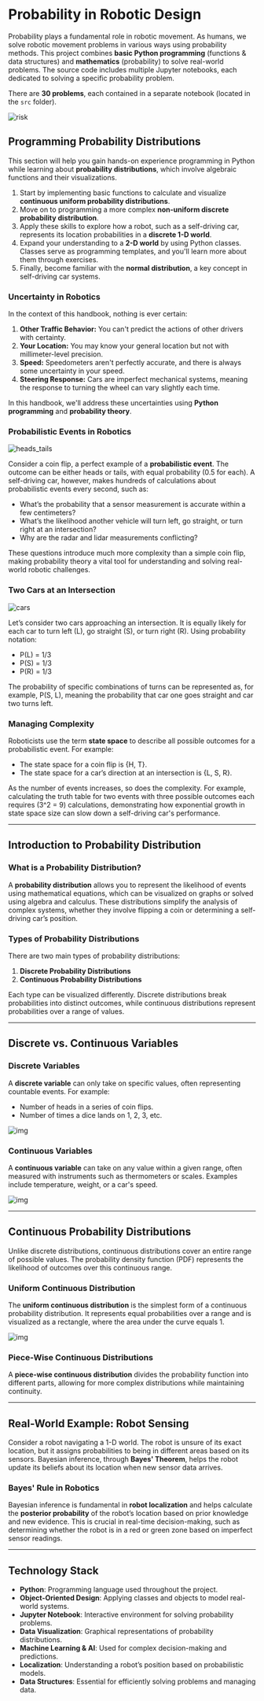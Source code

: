 # Probability in Robotic Design

Probability plays a fundamental role in robotic movement. As humans, we solve robotic movement problems in various ways using probability methods. This project combines **basic Python programming** (functions & data structures) and **mathematics** (probability) to solve real-world problems. The source code includes multiple Jupyter notebooks, each dedicated to solving a specific probability problem.

There are **30 problems**, each contained in a separate notebook (located in the `src` folder).

![risk](./images/risk-danger-dial-low.jpg)

## Programming Probability Distributions

This section will help you gain hands-on experience programming in Python while learning about **probability distributions**, which involve algebraic functions and their visualizations.

1. Start by implementing basic functions to calculate and visualize **continuous uniform probability distributions**.
2. Move on to programming a more complex **non-uniform discrete probability distribution**.
3. Apply these skills to explore how a robot, such as a self-driving car, represents its location probabilities in a **discrete 1-D world**.
4. Expand your understanding to a **2-D world** by using Python classes. Classes serve as programming templates, and you'll learn more about them through exercises.
5. Finally, become familiar with the **normal distribution**, a key concept in self-driving car systems.

### Uncertainty in Robotics

In the context of this handbook, nothing is ever certain:

1. **Other Traffic Behavior:** You can't predict the actions of other drivers with certainty.
2. **Your Location:** You may know your general location but not with millimeter-level precision.
3. **Speed:** Speedometers aren't perfectly accurate, and there is always some uncertainty in your speed.
4. **Steering Response:** Cars are imperfect mechanical systems, meaning the response to turning the wheel can vary slightly each time.

In this handbook, we'll address these uncertainties using **Python programming** and **probability theory**.

### Probabilistic Events in Robotics

![heads_tails](./images/heads-or-tails.jpeg)

Consider a coin flip, a perfect example of a **probabilistic event**. The outcome can be either heads or tails, with equal probability (0.5 for each). A self-driving car, however, makes hundreds of calculations about probabilistic events every second, such as:
- What’s the probability that a sensor measurement is accurate within a few centimeters?
- What’s the likelihood another vehicle will turn left, go straight, or turn right at an intersection?
- Why are the radar and lidar measurements conflicting?

These questions introduce much more complexity than a simple coin flip, making probability theory a vital tool for understanding and solving real-world robotic challenges.

### Two Cars at an Intersection

![cars](./images/intersections.jpg)

Let’s consider two cars approaching an intersection. It is equally likely for each car to turn left (L), go straight (S), or turn right (R). Using probability notation:
- P(L) = 1/3
- P(S) = 1/3
- P(R) = 1/3

The probability of specific combinations of turns can be represented as, for example, P(S, L), meaning the probability that car one goes straight and car two turns left.

### Managing Complexity

Roboticists use the term **state space** to describe all possible outcomes for a probabilistic event. For example:
- The state space for a coin flip is {H, T}.
- The state space for a car’s direction at an intersection is {L, S, R}.

As the number of events increases, so does the complexity. For example, calculating the truth table for two events with three possible outcomes each requires \(3^2 = 9\) calculations, demonstrating how exponential growth in state space size can slow down a self-driving car's performance.

---

## Introduction to Probability Distribution

### What is a Probability Distribution?

A **probability distribution** allows you to represent the likelihood of events using mathematical equations, which can be visualized on graphs or solved using algebra and calculus. These distributions simplify the analysis of complex systems, whether they involve flipping a coin or determining a self-driving car’s position.

### Types of Probability Distributions

There are two main types of probability distributions:
1. **Discrete Probability Distributions**
2. **Continuous Probability Distributions**

Each type can be visualized differently. Discrete distributions break probabilities into distinct outcomes, while continuous distributions represent probabilities over a range of values.

---

## Discrete vs. Continuous Variables

### Discrete Variables

A **discrete variable** can only take on specific values, often representing countable events. For example:
- Number of heads in a series of coin flips.
- Number of times a dice lands on 1, 2, 3, etc.

![img](./images/discrete-variables.jpg)

### Continuous Variables

A **continuous variable** can take on any value within a given range, often measured with instruments such as thermometers or scales. Examples include temperature, weight, or a car's speed.

![img](./images/continuous-variables.png)

---

## Continuous Probability Distributions

Unlike discrete distributions, continuous distributions cover an entire range of possible values. The probability density function (PDF) represents the likelihood of outcomes over this continuous range.

### Uniform Continuous Distribution

The **uniform continuous distribution** is the simplest form of a continuous probability distribution. It represents equal probabilities over a range and is visualized as a rectangle, where the area under the curve equals 1.

![img](/images/uniform-continuous.png)

### Piece-Wise Continuous Distributions

A **piece-wise continuous distribution** divides the probability function into different parts, allowing for more complex distributions while maintaining continuity.

---

## Real-World Example: Robot Sensing

Consider a robot navigating a 1-D world. The robot is unsure of its exact location, but it assigns probabilities to being in different areas based on its sensors. Bayesian inference, through **Bayes' Theorem**, helps the robot update its beliefs about its location when new sensor data arrives.

### Bayes' Rule in Robotics

Bayesian inference is fundamental in **robot localization** and helps calculate the **posterior probability** of the robot’s location based on prior knowledge and new evidence. This is crucial in real-time decision-making, such as determining whether the robot is in a red or green zone based on imperfect sensor readings.

---

## Technology Stack
- **Python**: Programming language used throughout the project.
- **Object-Oriented Design**: Applying classes and objects to model real-world systems.
- **Jupyter Notebook**: Interactive environment for solving probability problems.
- **Data Visualization**: Graphical representations of probability distributions.
- **Machine Learning & AI**: Used for complex decision-making and predictions.
- **Localization**: Understanding a robot’s position based on probabilistic models.
- **Data Structures**: Essential for efficiently solving problems and managing data.